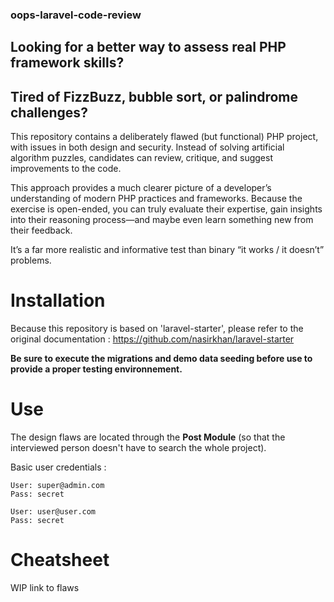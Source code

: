 ### oops-laravel-code-review 

## Looking for a better way to assess real PHP framework skills?

## Tired of FizzBuzz, bubble sort, or palindrome challenges?

This repository contains a deliberately flawed (but functional) PHP project, with issues in both design and security.
Instead of solving artificial algorithm puzzles, candidates can review, critique, and suggest improvements to the code.

This approach provides a much clearer picture of a developer’s understanding of modern PHP practices and frameworks.
Because the exercise is open-ended, you can truly evaluate their expertise, gain insights into their reasoning process—and maybe even learn something new from their feedback.

It’s a far more realistic and informative test than binary “it works / it doesn’t” problems.

# Installation

Because this repository is based on 'laravel-starter', please refer to the original documentation : https://github.com/nasirkhan/laravel-starter

**Be sure to execute the migrations and demo data seeding before use to provide a proper testing environnement.**

# Use

The design flaws are located through the **Post Module** (so that the interviewed person doesn't have to search the whole project).

Basic user credentials :

```
User: super@admin.com
Pass: secret

User: user@user.com
Pass: secret
```

# Cheatsheet

WIP link to flaws

